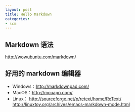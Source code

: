 ```yaml
---
layout: post
title: Hello Markdown
categories:
- scm
---
```


## Markdown 语法
<http://wowubuntu.com/markdown/>

## 好用的 markdown 编辑器
* Windows：<http://markdownpad.com/>
* MacOS：<http://mouapp.com/>
* Linux： <http://sourceforge.net/p/retext/home/ReText/>
  <http://linuxtoy.org/archives/emacs-markdown-mode.html>
